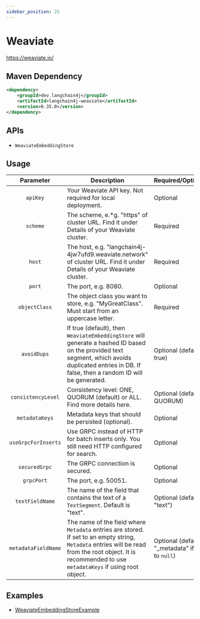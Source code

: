 ```yaml
---
sidebar_position: 25
---
```


# Weaviate

https://weaviate.io/


## Maven Dependency

```xml
<dependency>
    <groupId>dev.langchain4j</groupId>
    <artifactId>langchain4j-weaviate</artifactId>
    <version>0.35.0</version>
</dependency>
```


## APIs

- `WeaviateEmbeddingStore`

## Usage

|      Parameter      | Description                                                                                                                                                                                         | Required/Optional              |
| :-----------------: | --------------------------------------------------------------------------------------------------------------------------------------------------------------------------------------------------- | ------------------------------ |
|      `apiKey`       | Your Weaviate API key. Not required for local deployment.                                                                                                                                           | Optional                       |
|      `scheme`       | The scheme, e.*g. "https" of cluster URL. Find it under Details of your Weaviate cluster.                                                                                                           | Required                       |
|       `host`        | The host, e.g. "langchain4j-4jw7ufd9.weaviate.network" of cluster URL. Find it under Details of your Weaviate cluster.                                                                              | Required                       |
|       `port`        | The port, e.g. 8080.                                                                                                                                                                                | Optional                       |
|    `objectClass`    | The object class you want to store, e.g. "MyGreatClass". Must start from an uppercase letter.                                                                                                       | Required                       |
|     `avoidDups`     | If true (default), then `WeaviateEmbeddingStore` will generate a hashed ID based on the provided text segment, which avoids duplicated entries in DB. If false, then a random ID will be generated. | Optional (default true)        |
| `consistencyLevel`  | Consistency level: ONE, QUORUM (default) or ALL. Find more details here.                                                                                                                            | Optional (default QUORUM)      |
|   `metadataKeys`    | Metadata keys that should be persisted (optional).                                                                                                                                                  | Optional                       |
| `useGrpcForInserts` | Use GRPC instead of HTTP for batch inserts only. You still need HTTP configured for search.                                                                                                         | Optional                       |
|    `securedGrpc`    | The GRPC connection is secured.                                                                                                                                                                     | Optional                       |
|     `grpcPort`      | The port, e.g. 50051.                                                                                                                                                                               | Optional                       |
|   `textFieldName`   | The name of the field that contains the text of a `TextSegment`. Default is "text".                                                                                                                 | Optional (default "text")      |
| `metadataFieldName` | The name of the field where `Metadata` entries are stored. <br> If set to an empty string, `Metadata` entries will be read from the root object. It is recommended to use `metadataKeys` if using root object. | Optional (default "_metadata" if set to `null`) |

## Examples

- [WeaviateEmbeddingStoreExample](https://github.com/langchain4j/langchain4j-examples/blob/main/weaviate-example/src/main/java/WeaviateEmbeddingStoreExample.java)
